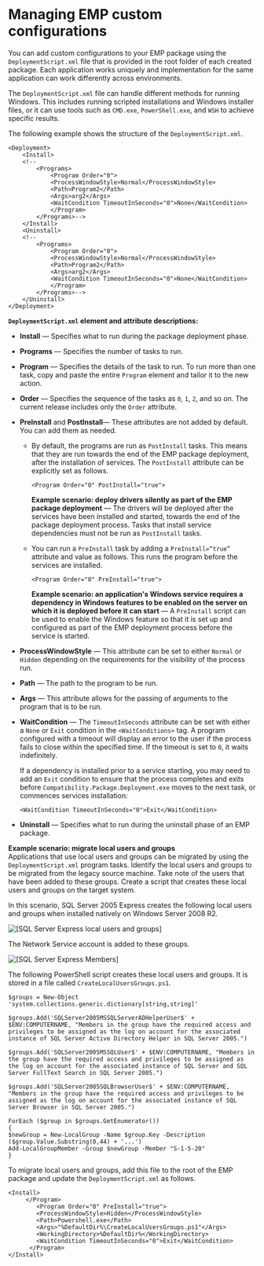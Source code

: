 # Managing EMP custom configurations<a name="emp-custom-configurations"></a>

You can add custom configurations to your EMP package using the `DeploymentScript.xml` file that is provided in the root folder of each created package\. Each application works uniquely and implementation for the same application can work differently across environments\. 

 The `DeploymentScript.xml` file can handle different methods for running Windows\. This includes running scripted installations and Windows installer files, or it can use tools such as `CMD.exe`, `PowerShell.exe`, and `WSH` to achieve specific results\. 

The following example shows the structure of the `DeploymentScript.xml`\.

```
<Deployment>
    <Install>
    <!--
        <Programs>
            <Program Order="0">
            <ProcessWindowStyle>Normal</ProcessWindowStyle>
            <Path>Program2</Path>
            <Args>arg2</Args>
            <WaitCondition TimeoutInSeconds="0">None</WaitCondition>
            </Program>
        </Programs>-->
    </Install>
    <Uninstall>
    <!--
        <Programs>
            <Program Order="0">
            <ProcessWindowStyle>Normal</ProcessWindowStyle>
            <Path>Program2</Path>
            <Args>arg2</Args>
            <WaitCondition TimeoutInSeconds="0">None</WaitCondition>
            </Program>
        </Programs>-->
    </Uninstall>
</Deployment>
```

**`DeploymentScript.xml` element and attribute descriptions:**
+ **Install** — Specifies what to run during the package deployment phase\.
+ **Programs** — Specifies the number of tasks to run\. 
+ **Program** — Specifies the details of the task to run\. To run more than one task, copy and paste the entire `Program` element and tailor it to the new action\.
+ **Order** — Specifies the sequence of the tasks as `0`, `1`, `2`, and so on\. The current release includes only the `Order` attribute\. 
+ **PreInstall** and **PostInstall**— These attributes are not added by default\. You can add them as needed\.
  + By default, the programs are run as `PostInstall` tasks\. This means that they are run towards the end of the EMP package deployment, after the installation of services\. The `PostInstall` attribute can be explicitly set as follows\. 

    ```
    <Program Order="0" PostInstall="true">
    ```

    **Example scenario: deploy drivers silently as part of the EMP package deployment** — The drivers will be deployed after the services have been installed and started, towards the end of the package deployment process\. Tasks that install service dependencies must not be run as `PostInstall` tasks\.
  + You can run a `PreInstall` task by adding a `PreInstall=“true”` attribute and value as follows\. This runs the program before the services are installed\. 

    ```
    <Program Order="0" PreInstall="true">
    ```

    **Example scenario: an application's Windows service requires a dependency in Windows features to be enabled on the server on which it is deployed before it can start** — A `PreInstall` script can be used to enable the Windows feature so that it is set up and configured as part of the EMP deployment process before the service is started\. 
+ **ProcessWindowStyle** — This attribute can be set to either `Normal` or `Hidden` depending on the requirements for the visibility of the process run\. 
+ **Path** — The path to the program to be run\. 
+ **Args** — This attribute allows for the passing of arguments to the program that is to be run\. 
+ **WaitCondition** — The `TimeoutInSeconds` attribute can be set with either a `None` or `Exit` condition in the `<WaitConditions>` tag\. A program configured with a timeout will display an error to the user if the process fails to close within the specified time\. If the timeout is set to `0`, it waits indefinitely\. 

  If a dependency is installed prior to a service starting, you may need to add an `Exit` condition to ensure that the process completes and exits before `Compatibility.Package.Deployment.exe` moves to the next task, or commences services installation: 

  ```
  <WaitCondition TimeoutInSeconds="0">Exit</WaitCondition>
  ```
+ **Uninstall** — Specifies what to run during the uninstall phase of an EMP package\. 

**Example scenario: migrate local users and groups**  
Applications that use local users and groups can be migrated by using the `DeploymentScript.xml` program tasks\. Identify the local users and groups to be migrated from the legacy source machine\. Take note of the users that have been added to these groups\. Create a script that creates these local users and groups on the target system\. 

In this scenario, SQL Server 2005 Express creates the following local users and groups when installed natively on Windows Server 2008 R2\.

![\[SQL Server Express local users and groups\]](http://docs.aws.amazon.com/emp/latest/userguide/images/custom-configuration-sql-2005.png)

The Network Service account is added to these groups\.

![\[SQL Server Express Members\]](http://docs.aws.amazon.com/emp/latest/userguide/images/custom-configuration-network-service-account.png)

The following PowerShell script creates these local users and groups\. It is stored in a file called `CreateLocalUsersGroups.ps1`\.

```
$groups = New-Object 'system.collections.generic.dictionary[string,string]'

$groups.Add('SQLServer2005MSSQLServerADHelperUser$' + $ENV:COMPUTERNAME, "Members in the group have the required access and privileges to be assigned as the log on account for the associated instance of SQL Server Active Directory Helper in SQL Server 2005.")

$groups.Add('SQLServer2005MSSQLUser$' + $ENV:COMPUTERNAME, "Members in the group have the required access and privileges to be assigned as the log on account for the associated instance of SQL Server and SQL Server FullText Search in SQL Server 2005.")

$groups.Add('SQLServer2005SQLBrowserUser$' + $ENV:COMPUTERNAME, "Members in the group have the required access and privileges to be assigned as the log on account for the associated instance of SQL Server Browser in SQL Server 2005.")

ForEach ($group in $groups.GetEnumerator())
{
$newGroup = New-LocalGroup -Name $group.Key -Description ($group.Value.Substring(0,44) + '...')
Add-LocalGroupMember -Group $newGroup -Member "S-1-5-20"
}
```

To migrate local users and groups, add this file to the root of the EMP package and update the `DeploymentScript.xml` as follows\.

```
<Install>
     </Program>
        <Program Order="0" PreInstall="true">
        <ProcessWindowStyle>Hidden</ProcessWindowStyle>
        <Path>Powershell.exe</Path>
        <Args>"%DefaultDir%\CreateLocalUsersGroups.ps1"</Args>
        <WorkingDirectory>%DefaultDir%</WorkingDirectory>
        <WaitCondition TimeoutInSeconds="0">Exit</WaitCondition>
      </Program>
</Install>
```
